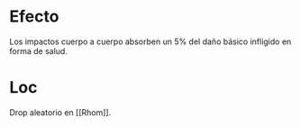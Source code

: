 # Efecto
Los impactos cuerpo a cuerpo absorben un 5% del daño básico infligido en forma de salud.
# Loc
Drop aleatorio en [[Rhom]].